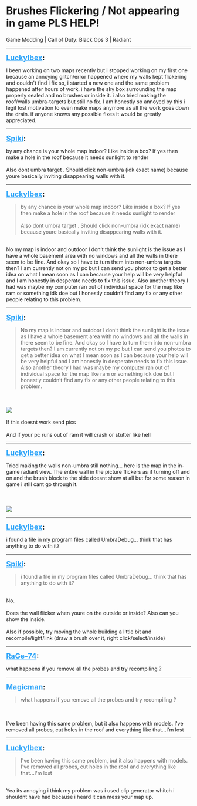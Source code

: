 # Brushes Flickering / Not appearing in game PLS HELP!
Game Modding | Call of Duty: Black Ops 3 | Radiant

---
<strong style="font-size: 1.4em;"><span style="text-decoration: underline;text-decoration-color: #34a7f9;"><span style="color:#34a7f9;">LuckyIbex</span></span>:</strong>

<p>I been working on two maps recently but i stopped working on my first one because an annoying glitch/error happened where my walls kept flickering and couldn&#39;t find i fix so, i started a new one and the same problem happened after hours of work. i have the sky box surrounding the map properly sealed and no brushes or inside it. i also tried making the roof/walls umbra-targets but still no fix. I am honestly so annoyed by this i legit lost motivation to even make maps anymore as all the work goes down the drain. if anyone knows any possible fixes it would be greatly appreciated.</p>

---
<strong style="font-size: 1.4em;"><span style="text-decoration: underline;text-decoration-color: #34a7f9;"><span style="color:#34a7f9;">Spiki</span></span>:</strong>

<p>by any chance is your whole map indoor? Like inside a box?  If yes then make a hole in the roof because it needs sunlight to render<br /><br />Also dont umbra target . Should click non-umbra (idk exact name) because youre basically inviting disappearing walls with it.</p>

---
<strong style="font-size: 1.4em;"><span style="text-decoration: underline;text-decoration-color: #34a7f9;"><span style="color:#34a7f9;">LuckyIbex</span></span>:</strong>

<p><blockquote>by any chance is your whole map indoor? Like inside a box?  If yes then make a hole in the roof because it needs sunlight to render<br /><br />Also dont umbra target . Should click non-umbra (idk exact name) because youre basically inviting disappearing walls with it.<br /></blockquote><br />No my map is indoor and outdoor I don’t think the sunlight is the issue as I have a whole basement area with no windows and all the walls in there seem to be fine. And okay so I have to turn them into non-umbra targets then? I am currently not on my pc but I can send you photos to get a better idea on what I mean soon as I can because your help will be very helpful and I am honestly in desperate needs to fix this issue. Also another theory I had was maybe my computer ran out of individual space for the map like ram or something idk doe but I honestly couldn’t find any fix or any other people relating to this problem.</p>

---
<strong style="font-size: 1.4em;"><span style="text-decoration: underline;text-decoration-color: #34a7f9;"><span style="color:#34a7f9;">Spiki</span></span>:</strong>

<p><blockquote>No my map is indoor and outdoor I don’t think the sunlight is the issue as I have a whole basement area with no windows and all the walls in there seem to be fine. And okay so I have to turn them into non-umbra targets then? I am currently not on my pc but I can send you photos to get a better idea on what I mean soon as I can because your help will be very helpful and I am honestly in desperate needs to fix this issue. Also another theory I had was maybe my computer ran out of individual space for the map like ram or something idk doe but I honestly couldn’t find any fix or any other people relating to this problem.<br /></blockquote><br /><br /><img style="max-width: 500px;" src="{{ '/wiki/threads/assets/a.862.png' | relative_url }}"><br /><br />If this doesnt work send pics<br /><br />And if your pc runs out of ram it will crash or stutter like hell</p>

---
<strong style="font-size: 1.4em;"><span style="text-decoration: underline;text-decoration-color: #34a7f9;"><span style="color:#34a7f9;">LuckyIbex</span></span>:</strong>

<p>Tried making the walls non-umbra still nothing... here is the map in the in-game radiant view. The entire wall in the picture flickers as if turning off and on and the brush block to the side doesnt show at all but for some reason in game i still cant go through it.<br /><br /><br /><br /><img style="max-width: 500px;" src="{{ '/wiki/threads/assets/a.864.png' | relative_url }}"></p>

---
<strong style="font-size: 1.4em;"><span style="text-decoration: underline;text-decoration-color: #34a7f9;"><span style="color:#34a7f9;">LuckyIbex</span></span>:</strong>

<p>i found a file in my program files called UmbraDebug... think that has anything to do with it?</p>

---
<strong style="font-size: 1.4em;"><span style="text-decoration: underline;text-decoration-color: #34a7f9;"><span style="color:#34a7f9;">Spiki</span></span>:</strong>

<p><blockquote>i found a file in my program files called UmbraDebug... think that has anything to do with it?<br /></blockquote><br />No.<br /><br />Does the wall flicker when youre on the outside or inside? Also can you show the inside.<br /><br />Also if possible, try moving the whole building a little bit and recompile/light/link (draw a brush over it, right click/select/inside)</p>

---
<strong style="font-size: 1.4em;"><span style="text-decoration: underline;text-decoration-color: #34a7f9;"><span style="color:#34a7f9;">RaGe-74</span></span>:</strong>

<p>what happens if you remove all the probes and try recompiling ?</p>

---
<strong style="font-size: 1.4em;"><span style="text-decoration: underline;text-decoration-color: #34a7f9;"><span style="color:#34a7f9;">Magicman</span></span>:</strong>

<p><blockquote>what happens if you remove all the probes and try recompiling ?<br /></blockquote><br /><br />I&#39;ve been having this same problem, but it also happens with models. I&#39;ve removed all probes, cut holes in the roof and everything like that...I&#39;m lost</p>

---
<strong style="font-size: 1.4em;"><span style="text-decoration: underline;text-decoration-color: #34a7f9;"><span style="color:#34a7f9;">LuckyIbex</span></span>:</strong>

<p><blockquote>I&#39;ve been having this same problem, but it also happens with models. I&#39;ve removed all probes, cut holes in the roof and everything like that...I&#39;m lost<br /></blockquote><br />Yea its annoying i think my problem was i used clip generator whitch i shouldnt have had because i heard it can mess your map up.</p>
